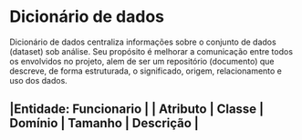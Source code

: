 # Dicionário de dados
Dicionário de dados centraliza informações sobre o conjunto de dados (dataset) sob análise. Seu propósito é melhorar a comunicação entre todos os envolvidos no projeto, alem de ser um repositório (documento) que descreve, de forma estruturada, o significado, origem, relacionamento e uso dos dados.


|Entidade: Funcionario                                                                               |
| Atributo        | Classe     | Domínio       | Tamanho      | Descrição                            |
-----------------------------------------------------------------------------------------------------
